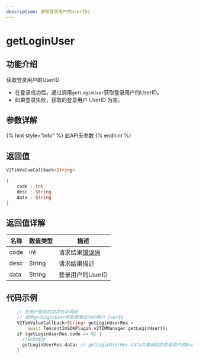```yaml
---
description: 获取登录用户的UserID√
---
```


# getLoginUser

## 功能介绍

获取登录用户的UserID

* 在登录成功后，通过调用`getLoginUser`获取登录用户的UserID。
* 如果登录失败，获取的登录用户 UserID 为空。

## 参数详解

{% hint style="info" %}
此API无参数
{% endhint %}

## 返回值

```dart
V2TimValueCallback<String>

{
    code : int
    desc : String
    data : String
}
```

## 返回值详解

| 名称   | 数值类型   | 描述                                                             |
| ---- | ------ | -------------------------------------------------------------- |
| code | int    | 请求结果[错误码](https://cloud.tencent.com/document/product/269/1671) |
| desc | String | 请求结果描述                                                         |
| data | String | 登录用户的UserID                                                    |

## 代码示例  &#x20;

```dart
    // 在用户登陆成功之后可调用
    // 调用getLoginUser获取登录成功的用户 UserID
    V2TimValueCallback<String> getLoginUserRes =
        await TencentImSDKPlugin.v2TIMManager.getLoginUser();
    if (getLoginUserRes.code == 0) {
      //获取成功
      getLoginUserRes.data; // getLoginUserRes.data为查询到的登录用户的UserID
    }
```
